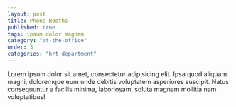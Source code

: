 ```yaml
---
layout: post
title: Phone Booths
published: true
tags: ipsum dolor magnam
category: "at-the-office"
order: 3
categories: "hrt-department"
---
```




Lorem ipsum dolor sit amet, consectetur adipisicing elit. Ipsa quod aliquam magni, doloremque eum unde debitis voluptatem asperiores suscipit. Natus consequuntur a facilis minima, laboriosam, soluta magnam mollitia nam voluptatibus!
